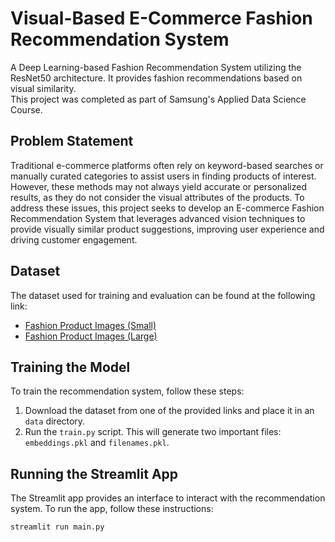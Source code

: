# Visual-Based E-Commerce Fashion Recommendation System
A Deep Learning-based Fashion Recommendation System utilizing the ResNet50 architecture. It provides fashion recommendations based on visual similarity.  
This project was completed as part of Samsung's Applied Data Science Course.

## Problem Statement
Traditional e-commerce platforms often rely on keyword-based searches or manually curated categories to assist users in finding products of interest. However, these methods may not always yield accurate or personalized results, as they do not consider the visual attributes of
the products. To address these issues, this project seeks to develop an E-commerce Fashion Recommendation System that leverages advanced vision techniques to provide visually similar product suggestions, improving user experience and driving customer engagement.

## Dataset

The dataset used for training and evaluation can be found at the following link: 
- [Fashion Product Images (Small)](https://www.kaggle.com/datasets/paramaggarwal/fashion-product-images-small)
- [Fashion Product Images (Large)](https://www.kaggle.com/datasets/paramaggarwal/fashion-product-images-dataset/data)


## Training the Model

To train the recommendation system, follow these steps:

1. Download the dataset from one of the provided links and place it in an `data` directory.
2. Run the `train.py` script. This will generate two important files: `embeddings.pkl` and `filenames.pkl`.

## Running the Streamlit App

The Streamlit app provides an interface to interact with the recommendation system. To run the app, follow these instructions:
```bash
streamlit run main.py
```
   

